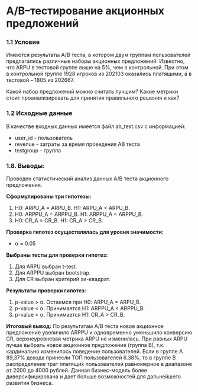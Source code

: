 # A/B–тестирование акционных предложений

### 1.1 Условие

Имеются результаты A/B теста, в котором двум группам пользователей предлагались различные наборы акционных предложений. Известно, что ARPU в тестовой группе выше на 5%, чем в контрольной. При этом в контрольной группе 1928 игроков из 202103 оказались платящими, а в тестовой – 1805 из 202667.

Какой набор предложений можно считать лучшим? Какие метрики стоит проанализировать для принятия правильного решения и как?

### 1.2 Исходные данные
В качестве входных данных имеется файл ab_test.csv с информацией:
- user_id - пользователь
- revenue - затраты за время проведения АВ теста
- testgroup - группа

### 1.8. Выводы:

Проведен статистический анализ данных A/B теста акционного предложения.

**Сформулированы три гипотезы:**
1. Н0: ARPU_A = ARPU_B. H1: ARPU_A < ARPU_B.
2. Н0: ARPPU_A = ARPPU_B. H1: ARPPU_A < ARPPU_B.
3. Н0: CR_A = CR_B. H1: CR_A > CR_B.

**Проверка гипотез осуществлялась для уровня значимости:**
- α = 0.05

**Выбраны тесты для проверки гипотез:**
1. Для ARPU выбран t-test. 
2. Для ARPPU выбран bootstrap. 
3. Для CR выбран критерий хи-квадрат.

**Результаты проверки гипотез:**
1. p-value > α. Остаемся при Н0: ARPU_A = ARPU_B.
2. p-value < α. Принимается H1: ARPPU_A < ARPPU_B.
3. p-value < α. Принимается H1: CR_A > CR_B. 

**Итоговый вывод:**
По результатам A/B теста новое акционное предложение увеличило ARPPU и одновременно уменьшило конверсию CR, верхнеуровневая метрика ARPU не изменилась. При равных ARPU лучше выбрать новое акционное предложение (группа В), т.к. кардинально изменилось поведение пользователей. Если в группе А 89,37% дохода принесли ТОП пользователей 6.38%, то в группе В распределение трат платящих пользователей равномерное в диапазоне от 2000 до 4000 рублей. Данная бизнес-модель более диверсифицирована и дает больше возможностей для дальнейшего развития бизнеса.

